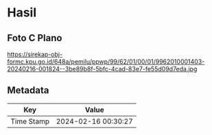 # Hasil

## Foto C Plano

https://sirekap-obj-formc.kpu.go.id/648a/pemilu/ppwp/99/62/01/00/01/9962010001403-20240216-001824--3be89b8f-5bfc-4cad-83e7-fe55d09d7eda.jpg


## Metadata

| Key        | Value               |
| ---------- | ------------------- |
| Time Stamp | 2024-02-16 00:30:27 |



